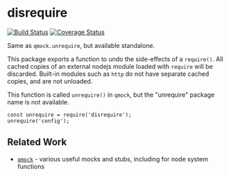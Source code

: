 disrequire
==========
[![Build Status](https://api.travis-ci.org/andrasq/node-disrequire.svg?branch=master)](https://travis-ci.org/andrasq/node-disrequire?branch=master)
[![Coverage Status](https://coveralls.io/repos/github/andrasq/node-disrequire/badge.svg?branch=master)](https://coveralls.io/github/andrasq/node-disrequire?branch=master)


Same as `qmock.unrequire`, but available standalone.

This package exports a function to undo the side-effects of a `require()`.
All cached copies of an external nodejs module loaded with `require` will be discarded.
Built-in modules such as `http` do not have separate cached copies, and are not unloaded.

This function is called `unrequire()` in `qmock`, but the "unrequire" package name
is not available.

    const unrequire = require('disrequire');
    unrequire('config');


Related Work
------------

- [`qmock`](https://npmjs.com/package/qmock) - various useful mocks and stubs,
  including for node system functions

